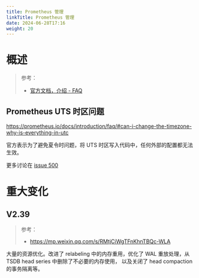 ```yaml
---
title: Prometheus 管理
linkTitle: Prometheus 管理
date: 2024-06-28T17:16
weight: 20
---
```


# 概述

> 参考：
>
> - [官方文档，介绍 - FAQ](https://prometheus.io/docs/introduction/faq/)

## Prometheus UTS 时区问题

https://prometheus.io/docs/introduction/faq/#can-i-change-the-timezone-why-is-everything-in-utc

官方表示为了避免夏令时问题，将 UTS 时区写入代码中，任何外部的配置都无法生效。

更多讨论在 [issue 500](https://github.com/prometheus/prometheus/issues/500)

# 重大变化

## V2.39

> 参考：
>
> - <https://mp.weixin.qq.com/s/RMtjCiWgTFnKhnTBQc-WLA>

大量的资源优化。改进了 relabeling 中的内存重用，优化了 WAL 重放处理，从 TSDB head series 中删除了不必要的内存使用， 以及关闭了 head compaction 的事务隔离等。
